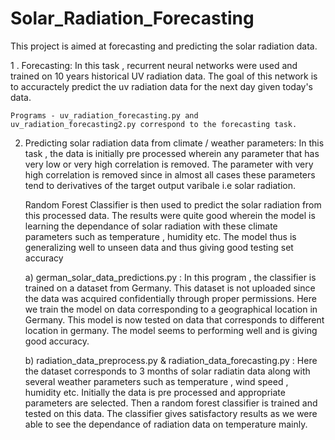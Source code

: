 # Solar_Radiation_Forecasting

This project is aimed at forecasting and predicting the solar radiation data.

  1 . Forecasting:
    In this task , recurrent neural networks were used and trained on 10 years historical UV radiation data. The goal of this 
    network is to accuractely predict the uv radiation data for the next day given today's data. 

    Programs - uv_radiation_forecasting.py and uv_radiation_forecasting2.py correspond to the forecasting task.

2. Predicting solar radiation data from climate / weather parameters:
   In this task , the data is initially pre processed wherein any parameter that has very low or very high correlation is removed.
   The parameter with very high correlation is removed since in almost all cases these parameters tend to derivatives of the 
   target output varibale i.e solar radiation.
   
   Random Forest Classifier is then used to predict the solar radiation from this processed data. The results were quite
   good wherein the model is learning the dependance of solar radiation with these climate parameters such as temperature , 
   humidity etc. The model thus is generalizing well to unseen data and thus giving good testing set accuracy
   
   a) german_solar_data_predictions.py : In this program , the classifier is trained on a dataset from Germany. This dataset
      is not uploaded since the data was acquired confidentially through proper permissions. Here we train the model on data
      corresponding to a geographical location in Germany. This model is now tested on data that corresponds to different 
      location in germany. The model seems to performing well and is giving good accuracy.
      
   b) radiation_data_preprocess.py & radiation_data_forecasting.py : Here the dataset corresponds to 3 months of solar
      radiatin data along with several weather parameters such as temperature , wind speed , humidity etc. Initially the
      data is pre processed and appropriate parameters are selected. Then a random forest classifier is trained and tested
      on this data. The classifier gives satisfactory results as we were able to see the dependance of radiation data on
      temperature mainly.
